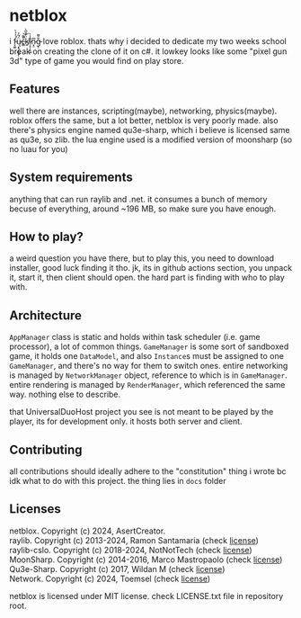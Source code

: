 ﻿# netblox
i f̵̞̼͈́͐̉̀͘ų̵͙͉̩̳̝̜̈́͂͐c̶͇̀͌̚͝k̸͍̈̓̌̅̀ȉ̷̦̙̦̝͖̾̀n̷͓̠͆g̵͕͋͌ love roblox. thats why i decided to 
dedicate my two weeks school break on creating the clone of it on c#. it lowkey
looks like some "pixel gun 3d" type of game you would find on play store.

## Features
well there are instances, scripting(maybe), networking, physics(maybe). roblox offers the 
same, but a lot better, netblox is very poorly made. also there's physics engine named qu3e-sharp,
which i believe is licensed same as qu3e, so zlib. the lua engine used is a modified version of
moonsharp (so no luau for you)

## System requirements
anything that can run raylib and .net. it consumes a bunch of memory becuse of everything,
around ~196 MB, so make sure you have enough.

## How to play?
a weird question you have there, but to play this, you need to download installer, good luck
finding it tho. jk, its in github actions section, you unpack it, start it, then client should
open. the hard part is finding with who to play with.

## Architecture
`AppManager` class is static and holds within task scheduler (i.e. game processor), a lot
of common things. `GameManager` is some sort of sandboxed game, it holds one `DataModel`, and
also `Instance`s must be assigned to one `GameManager`, and there's no way for them to switch
ones. entire networking is managed by `NetworkManager` object, reference to which is in
`GameManager`. entire rendering is managed by `RenderManager`, which referenced the same way.
nothing else to describe.

that UniversalDuoHost project you see is not meant to be played by the player, its for development
only. it hosts both server and client.

## Contributing
all contributions should ideally adhere to the "constitution" thing i wrote bc idk what to do
with this project. the thing lies in `docs` folder

## Licenses
netblox. Copyright (c) 2024, AsertCreator. <br/>
raylib. Copyright (c) 2013-2024, Ramon Santamaria (check [license](https://github.com/raysan5/raylib/blob/master/LICENSE))<br/>
raylib-cslo. Copyright (c) 2018-2024, NotNotTech (check [license](https://github.com/NotNotTech/Raylib-CsLo/blob/main/LICENSE))<br/>
MoonSharp. Copyright (c) 2014-2016, Marco Mastropaolo (check [license](https://github.com/moonsharp-devs/moonsharp/blob/master/LICENSE))<br/>
Qu3e-Sharp. Copyright (c) 2017, Wildan M (check [license](https://github.com/willnode/Qu3e-Sharp))<br/>
Network. Copyright (c) 2024, Toemsel (check [license](https://github.com/Toemsel/Network/blob/main/LICENSE))<br/>

netblox is licensed under MIT license. check LICENSE.txt file in repository root.